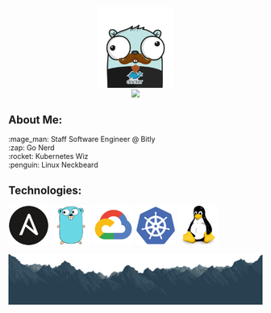 <div align="center">
<img src="./images/gopher_me.png" width="150"/><br>
<div>
<a href="https://www.linkedin.com/in/joshuaharshman">
<img src="https://img.shields.io/static/v1?label=&message=LinkedIn&color=blue&style=for-the-badge"/>
</a>
</div>
</div>

<div class="header">
<h2>
About Me:
</h2>
</div>

<div>
:mage_man: Staff Software Engineer @ Bitly<br>
:zap: Go Nerd<br>
:rocket: Kubernetes Wiz<br>
:penguin: Linux Neckbeard<br>
</div>

<div class="header">
<h2>
Technologies:
</h2>
</div>

<div>
<img src="https://raw.githubusercontent.com/devicons/devicon/master/icons/ansible/ansible-original.svg" width="80"/>
<img src="https://raw.githubusercontent.com/devicons/devicon/master/icons/go/go-original.svg" width="80"/>
<img src="https://raw.githubusercontent.com/devicons/devicon/master/icons/googlecloud/googlecloud-original.svg" width="80"/>
<img src="https://raw.githubusercontent.com/devicons/devicon/master/icons/kubernetes/kubernetes-plain.svg" width="80"/>
<img src="https://raw.githubusercontent.com/devicons/devicon/master/icons/linux/linux-original.svg" width="80"/>
</div>

![mountains](./images/mountain_range.png)

